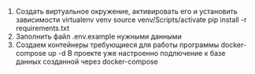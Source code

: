 1. Создать виртуальное окружение, активировать его и установить зависимости
virtualenv venv
source venv/Scripts/activate
pip install -r requirements.txt
2. Заполнить файл .env.example нужными данными
3. Создаем контейнеры требующиеся для работы программы
docker-compose up -d
В проекте уже настроенно подлючение к базе данных созданной через docker-compose